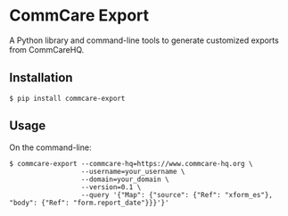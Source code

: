 CommCare Export
===============

A Python library and command-line tools to generate customized exports from CommCareHQ.


Installation
------------

```
$ pip install commcare-export
```


Usage
-----

On the command-line:

```
$ commcare-export --commcare-hq=https://www.commcare-hq.org \
                  --username=your_username \
                  --domain=your_domain \
                  --version=0.1 \
                  --query '{"Map": {"source": {"Ref": "xform_es"}, "body": {"Ref": "form.report_date"}}}'}'
```

